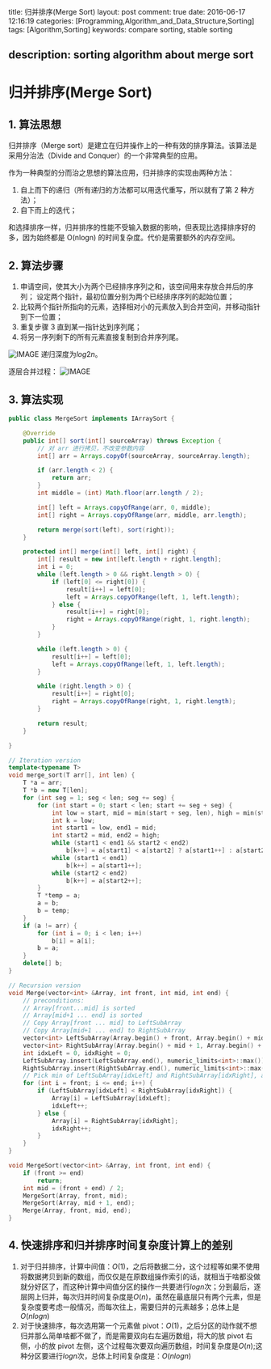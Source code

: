 title: 归并排序(Merge Sort)
layout: post
comment: true
date: 2016-06-17 12:16:19
categories: [Programming,Algorithm_and_Data_Structure,Sorting]
tags: [Algorithm,Sorting]
keywords: compare sorting, stable sorting

description: sorting algorithm about merge sort
---

# 归并排序(Merge Sort)
## 1. 算法思想
归并排序（Merge sort）是建立在归并操作上的一种有效的排序算法。该算法是采用分治法（Divide and Conquer）的一个非常典型的应用。

作为一种典型的分而治之思想的算法应用，归并排序的实现由两种方法：
1. 自上而下的递归（所有递归的方法都可以用迭代重写，所以就有了第 2 种方法）；
2. 自下而上的迭代；

和选择排序一样，归并排序的性能不受输入数据的影响，但表现比选择排序好的多，因为始终都是 O(nlogn) 的时间复杂度。代价是需要额外的内存空间。

## 2. 算法步骤
1. 申请空间，使其大小为两个已经排序序列之和，该空间用来存放合并后的序列；
设定两个指针，最初位置分别为两个已经排序序列的起始位置；
2. 比较两个指针所指向的元素，选择相对小的元素放入到合并空间，并移动指针到下一位置；
3. 重复步骤 3 直到某一指针达到序列尾；
4. 将另一序列剩下的所有元素直接复制到合并序列尾。

![IMAGE](resources/08EBE5F47F531C52173EB941A0E5D831.jpg)
递归深度为$log2n$。

逐层合并过程：
![IMAGE](resources/CE490D0DEAA4D0B3531264033AC25728.jpg)

## 3. 算法实现
```Java
public class MergeSort implements IArraySort {

    @Override
    public int[] sort(int[] sourceArray) throws Exception {
        // 对 arr 进行拷贝，不改变参数内容
        int[] arr = Arrays.copyOf(sourceArray, sourceArray.length);

        if (arr.length < 2) {
            return arr;
        }
        int middle = (int) Math.floor(arr.length / 2);

        int[] left = Arrays.copyOfRange(arr, 0, middle);
        int[] right = Arrays.copyOfRange(arr, middle, arr.length);

        return merge(sort(left), sort(right));
    }

    protected int[] merge(int[] left, int[] right) {
        int[] result = new int[left.length + right.length];
        int i = 0;
        while (left.length > 0 && right.length > 0) {
            if (left[0] <= right[0]) {
                result[i++] = left[0];
                left = Arrays.copyOfRange(left, 1, left.length);
            } else {
                result[i++] = right[0];
                right = Arrays.copyOfRange(right, 1, right.length);
            }
        }

        while (left.length > 0) {
            result[i++] = left[0];
            left = Arrays.copyOfRange(left, 1, left.length);
        }

        while (right.length > 0) {
            result[i++] = right[0];
            right = Arrays.copyOfRange(right, 1, right.length);
        }

        return result;
    }

}
```

```C++
// Iteration version
template<typename T> 
void merge_sort(T arr[], int len) {
    T *a = arr;
    T *b = new T[len];
    for (int seg = 1; seg < len; seg += seg) {
        for (int start = 0; start < len; start += seg + seg) {
            int low = start, mid = min(start + seg, len), high = min(start + seg + seg, len);
            int k = low;
            int start1 = low, end1 = mid;
            int start2 = mid, end2 = high;
            while (start1 < end1 && start2 < end2)
                b[k++] = a[start1] < a[start2] ? a[start1++] : a[start2++];
            while (start1 < end1)
                b[k++] = a[start1++];
            while (start2 < end2)
                b[k++] = a[start2++];
        }
        T *temp = a;
        a = b;
        b = temp;
    }
    if (a != arr) {
        for (int i = 0; i < len; i++)
            b[i] = a[i];
        b = a;
    }
    delete[] b;
}

// Recursion version
void Merge(vector<int> &Array, int front, int mid, int end) {
    // preconditions:
    // Array[front...mid] is sorted
    // Array[mid+1 ... end] is sorted
    // Copy Array[front ... mid] to LeftSubArray
    // Copy Array[mid+1 ... end] to RightSubArray
    vector<int> LeftSubArray(Array.begin() + front, Array.begin() + mid + 1);
    vector<int> RightSubArray(Array.begin() + mid + 1, Array.begin() + end + 1);
    int idxLeft = 0, idxRight = 0;
    LeftSubArray.insert(LeftSubArray.end(), numeric_limits<int>::max());
    RightSubArray.insert(RightSubArray.end(), numeric_limits<int>::max());
    // Pick min of LeftSubArray[idxLeft] and RightSubArray[idxRight], and put into Array[i]
    for (int i = front; i <= end; i++) {
        if (LeftSubArray[idxLeft] < RightSubArray[idxRight]) {
            Array[i] = LeftSubArray[idxLeft];
            idxLeft++;
        } else {
            Array[i] = RightSubArray[idxRight];
            idxRight++;
        }
    }
}

void MergeSort(vector<int> &Array, int front, int end) {
    if (front >= end)
        return;
    int mid = (front + end) / 2;
    MergeSort(Array, front, mid);
    MergeSort(Array, mid + 1, end);
    Merge(Array, front, mid, end);
}
```

## 4. 快速排序和归并排序时间复杂度计算上的差别
1. 对于归并排序，计算中间值：$O(1)$，之后将数据二分，这个过程等如果不使用将数据拷贝到新的数组，而仅仅是在原数组操作索引的话，就相当于啥都没做就分好区了，而这种计算中间值分区的操作一共要进行$logn$次；分到最后，逐层网上归并，每次归并时间复杂度是$O(n)$，虽然在最底层只有两个元素，但是复杂度要考虑一般情况，而每次往上，需要归并的元素越多；总体上是$O(nlogn)$
2. 对于快速排序，每次选用第一个元素做 pivot：$O(1)$，之后分区的动作就不想归并那么简单啥都不做了，而是需要双向右左遍历数组，将大的放 pivot 右侧，小的放 pivot 左侧，这个过程每次要双向遍历数组，时间复杂度是$O(n)$;这种分区要进行$logn$次，总体上时间复杂度是：$O(nlogn)$